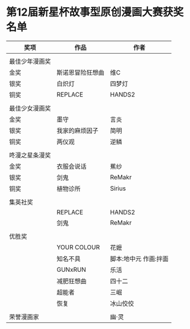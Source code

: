 # 第12届新星杯故事型原创漫画大赛获奖名单 



|奖项| 作品 | 作者 |
|-|-|-|
||
|最佳少年漫画奖|
|金奖|斯诺恩冒险狂想曲|维C|
|银奖|白炽灯|四梦灯|
|铜奖|REPLACE|HANDS2|
||
|最佳少女漫画奖|
|金奖|墨守|言炎|
|银奖|我家的麻烦因子|简明|
|铜奖|两仪观|逆鳞|
||
|咚漫之星条漫奖|
|金奖|衣服会说话|蕉纱|
|银奖|剑鬼|ReMakr|
|铜奖|植物诊所|Sirius|
||
|集英社奖|
||REPLACE|HANDS2|
||剑鬼|ReMakr|
||
|优胜奖|
||YOUR COLOUR|花嬷|
||知名不具|脚本:地中元 作画:拌面|
||GUNxRUN|乐活|
||减肥狂想曲|四十二|
||超能者|三崛|
||恢复|冰山佼佼|
||
|荣誉漫画家||幽·灵|


 